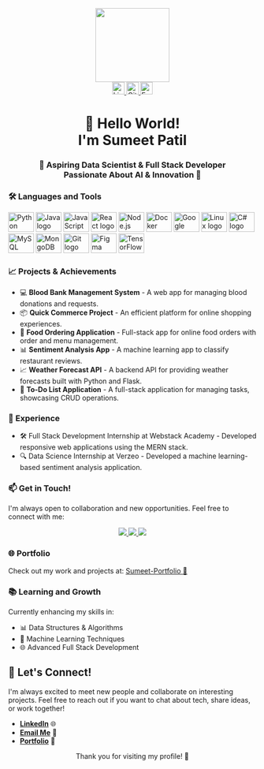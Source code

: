 <div align="center">
  <img height="150" src="https://media.giphy.com/media/bAQH7WXKqtIBrPs7sR/giphy.gif" />
</div>

<div align="center">
  <a href="https://www.linkedin.com/in/sumeet-patil-2b70bb227/" target="_blank">
    <img src="https://img.shields.io/static/v1?message=LinkedIn&logo=linkedin&label=&color=0077B5&logoColor=white&labelColor=&style=for-the-badge" height="25" alt="LinkedIn logo" />
  </a>
  <a href="https://github.com/sumeetpatil01" target="_blank">
    <img src="https://img.shields.io/static/v1?message=GitHub&logo=github&label=&color=181717&logoColor=white&labelColor=&style=for-the-badge" height="25" alt="GitHub logo" />
  </a>
  <a href="mailto:sumeetp967@gmail.com" target="_blank">
    <img src="https://img.shields.io/static/v1?message=Email&logo=gmail&label=&color=EA4335&logoColor=white&labelColor=&style=for-the-badge" height="25" alt="Email logo" />
  </a>
</div>

<h1 align="center">👋 Hello World! <br /> I'm Sumeet Patil</h1>

<h3 align="center">🌟 Aspiring Data Scientist & Full Stack Developer <br /> Passionate About AI & Innovation 🚀</h3>


<h3 align="left">🛠 Languages and Tools</h3>

<div align="left">
<img src="https://cdn.jsdelivr.net/gh/devicons/devicon/icons/python/python-original.svg" height="40" width="52" alt="Python logo" />
  <img src="https://cdn.jsdelivr.net/gh/devicons/devicon/icons/java/java-original.svg" height="40" width="52" alt="Java logo" />
  <img src="https://cdn.jsdelivr.net/gh/devicons/devicon/icons/javascript/javascript-original.svg" height="40" width="52" alt="JavaScript logo" />
  <img src="https://cdn.jsdelivr.net/gh/devicons/devicon/icons/react/react-original.svg" height="40" width="52" alt="React logo" />
  <img src="https://cdn.jsdelivr.net/gh/devicons/devicon/icons/nodejs/nodejs-original.svg" height="40" width="52" alt="Node.js logo" />
  <img src="https://cdn.jsdelivr.net/gh/devicons/devicon/icons/docker/docker-plain-wordmark.svg" height="40" width="52" alt="Docker logo" />
  <img src="https://cdn.jsdelivr.net/gh/devicons/devicon/icons/googlecloud/googlecloud-original.svg" height="40" width="52" alt="Google Cloud logo" />
  <img src="https://cdn.jsdelivr.net/gh/devicons/devicon/icons/linux/linux-original.svg" height="40" width="52" alt="Linux logo" />
  <img src="https://static-00.iconduck.com/assets.00/csharp-icon-1755x2048-5r3ugs1f.png" height="40" width="52" alt="C# logo" />
  <img src="https://cdn.jsdelivr.net/gh/devicons/devicon/icons/mysql/mysql-original.svg" height="40" width="52" alt="MySQL logo" />
  <img src="https://cdn.jsdelivr.net/gh/devicons/devicon/icons/mongodb/mongodb-original.svg" height="40" width="52" alt="MongoDB logo" />
  <img src="https://cdn.jsdelivr.net/gh/devicons/devicon/icons/git/git-original.svg" height="40" width="52" alt="Git logo" />
  <img src="https://cdn.jsdelivr.net/gh/devicons/devicon/icons/figma/figma-original.svg" height="40" width="52" alt="Figma logo" />
  <img src="https://cdn.jsdelivr.net/gh/devicons/devicon/icons/tensorflow/tensorflow-original.svg" height="40" width="52" alt="TensorFlow logo" />
</div>

<h3 align="left">📈 Projects & Achievements</h3>
<ul>
  <li>💻 <strong>Blood Bank Management System</strong> - A web app for managing blood donations and requests.</li>
  <li>📦 <strong>Quick Commerce Project</strong> - An efficient platform for online shopping experiences.</li>
  <li>🍔 <strong>Food Ordering Application</strong> - Full-stack app for online food orders with order and menu management.</li>
  <li>📊 <strong>Sentiment Analysis App</strong> - A machine learning app to classify restaurant reviews.</li>
  <li>📈 <strong>Weather Forecast API</strong> - A backend API for providing weather forecasts built with Python and Flask.</li>
  <li>📝 <strong>To-Do List Application</strong> - A full-stack application for managing tasks, showcasing CRUD operations.</li>
</ul>

<h3 align="left">💼 Experience</h3>
<ul>
  <li>🛠️ Full Stack Development Internship at Webstack Academy - Developed responsive web applications using the MERN stack.</li>
  <li>🔍 Data Science Internship at Verzeo - Developed a machine learning-based sentiment analysis application.</li>
</ul>

<h3 align="left">📫 Get in Touch!</h3>
<p>I'm always open to collaboration and new opportunities. Feel free to connect with me:</p>

<div align="center">
  <a href="https://www.linkedin.com/in/sumeet-patil-2b70bb227/" target="_blank">
    <img src="https://img.shields.io/static/v1?message=Connect_on_LinkedIn&label=&color=0077B5&logo=linkedin&logoColor=white&style=for-the-badge" />
  </a>
  <a href="https://github.com/sumeetpatil01" target="_blank">
    <img src="https://img.shields.io/static/v1?message=Explore_my_GitHub&label=&color=181717&logo=github&logoColor=white&style=for-the-badge" />
  </a>
  <a href="mailto:sumeetp967@gmail.com" target="_blank">
    <img src="https://img.shields.io/static/v1?message=Email_Me&label=&color=EA4335&logo=gmail&logoColor=white&style=for-the-badge" />
  </a>
</div>

<h3 align="left">🌐 Portfolio</h3>
<p>Check out my work and projects at: <a href="https://main--sumeetpatil-portfolio.netlify.app/" target="_blank">Sumeet-Portfolio 🔗</a></p>

<h3 align="left">📚 Learning and Growth</h3>
<p>Currently enhancing my skills in:</p>
<ul>
  <li>📊 Data Structures & Algorithms</li>
  <li>🤖 Machine Learning Techniques</li>
  <li>🌐 Advanced Full Stack Development</li>
</ul>

## 🤝 Let's Connect!

I'm always excited to meet new people and collaborate on interesting projects. Feel free to reach out if you want to chat about tech, share ideas, or work together!

- **[LinkedIn](https://www.linkedin.com/in/sumeet-patil-2b70bb227/)** 🌐
- **[Email Me](mailto:sumeetp967@gmail.com)** 📩
- **[Portfolio](https://main--sumeetpatil-portfolio.netlify.app/)** 🌟

<p align="center">Thank you for visiting my profile! 🚀</p>
